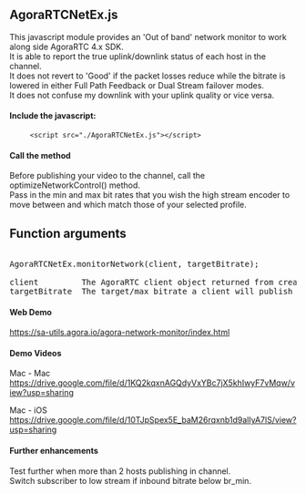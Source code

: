 
## AgoraRTCNetEx.js
This javascript module provides an 'Out of band' network monitor to work along side AgoraRTC 4.x SDK.    
It is able to report the true uplink/downlink status of each host in the channel.       
It does not revert to 'Good' if the packet losses reduce while the bitrate is lowered in either Full Path Feedback or Dual Stream failover modes.      
It does not confuse my downlink with your uplink quality or vice versa.         


#### Include the javascript:

         <script src="./AgoraRTCNetEx.js"></script>
                
#### Call the method 

Before publishing your video to the channel, call the optimizeNetworkControl() method.         
Pass in the min and max bit rates that you wish the high stream encoder to move between and which match those of your selected profile.     
  
## Function arguments      

<pre>

AgoraRTCNetEx.monitorNetwork(client, targetBitrate);

client         The AgoraRTC client object returned from createClient method.     
targetBitrate  The target/max bitrate a client will publish video at. 
</pre>


#### Web Demo
https://sa-utils.agora.io/agora-network-monitor/index.html

#### Demo Videos

Mac - Mac
https://drive.google.com/file/d/1KQ2kqxnAGQdyVxYBc7jX5khIwyF7vMqw/view?usp=sharing


Mac - iOS 
https://drive.google.com/file/d/10TJpSpex5E_baM26rqxnb1d9alIyA7lS/view?usp=sharing


#### Further enhancements   
Test further when more than 2 hosts publishing in channel.      
Switch subscriber to low stream if inbound bitrate below br_min.    

